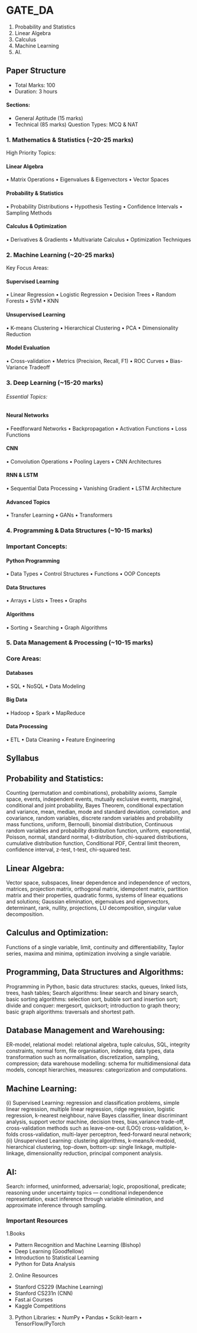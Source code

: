 # GATE_DA
1. Probability and Statistics
2. Linear Algebra
3. Calculus
4. Machine Learning
5. AI.
   
## Paper Structure
- Total Marks: 100
- Duration: 3 hours
#### Sections: 
- General Aptitude (15 marks)
- Technical (85 marks)
Question Types: MCQ & NAT

### 1. Mathematics & Statistics (~20-25 marks)
High Priority Topics:
#### Linear Algebra
  • Matrix Operations
  • Eigenvalues & Eigenvectors
  • Vector Spaces

#### Probability & Statistics
  • Probability Distributions
  • Hypothesis Testing
  • Confidence Intervals
  • Sampling Methods

#### Calculus & Optimization
  • Derivatives & Gradients
  • Multivariate Calculus
  • Optimization Techniques

 ### 2. Machine Learning (~20-25 marks) 
 Key Focus Areas:
####  Supervised Learning
  • Linear Regression
  • Logistic Regression
  • Decision Trees
  • Random Forests
  • SVM
  • KNN

####  Unsupervised Learning
  • K-means Clustering
  • Hierarchical Clustering
  • PCA
  • Dimensionality Reduction

####  Model Evaluation
  • Cross-validation
  • Metrics (Precision, Recall, F1)
  • ROC Curves
  • Bias-Variance Tradeoff

### 3. Deep Learning (~15-20 marks)

###### Essential Topics:
#### Neural Networks
  • Feedforward Networks
  • Backpropagation
  • Activation Functions
  • Loss Functions

#### CNN
  • Convolution Operations
  • Pooling Layers
  • CNN Architectures

#### RNN & LSTM
  • Sequential Data Processing
  • Vanishing Gradient
  • LSTM Architecture

#### Advanced Topics
  • Transfer Learning
  • GANs
  • Transformers

### 4. Programming & Data Structures (~10-15 marks)

  ### Important Concepts:
#### Python Programming
  • Data Types
  • Control Structures
  • Functions
  • OOP Concepts

#### Data Structures
  • Arrays
  • Lists
  • Trees
  • Graphs

#### Algorithms
  • Sorting
  • Searching
  • Graph Algorithms

### 5. Data Management & Processing (~10-15 marks)
  ### Core Areas:
#### Databases
  • SQL
  • NoSQL
  • Data Modeling

#### Big Data
  • Hadoop
  • Spark
  • MapReduce

#### Data Processing
  • ETL
  • Data Cleaning
  • Feature Engineering

## Syllabus

## Probability and Statistics:
Counting (permutation and combinations), probability axioms, Sample space, events, independent events, mutually exclusive events, marginal, conditional and joint probability, Bayes Theorem, conditional expectation and variance, mean, median, mode and standard deviation, correlation, and covariance, random variables, discrete random variables and probability mass functions, uniform, Bernoulli, binomial distribution, Continuous random variables and probability distribution function, uniform, exponential, Poisson, normal, standard normal, t-distribution, chi-squared distributions, cumulative distribution function, Conditional PDF, Central limit theorem, confidence interval, z-test, t-test, chi-squared test. 

## Linear Algebra: 
Vector space, subspaces, linear dependence and independence of vectors, matrices, projection matrix, orthogonal matrix, idempotent matrix, partition matrix and their properties, quadratic forms, systems of linear equations and solutions; Gaussian elimination, eigenvalues and eigenvectors, determinant, rank, nullity, projections, LU decomposition, singular value decomposition.

## Calculus and Optimization: 
Functions of a single variable, limit, continuity and differentiability, Taylor series, maxima and minima, optimization involving a single variable. 

## Programming, Data Structures and Algorithms: 
Programming in Python, basic data structures: stacks, queues, linked lists, trees, hash tables; Search algorithms: linear search and binary search, basic sorting algorithms: selection sort, bubble sort and insertion sort; divide and conquer: mergesort, quicksort; introduction to graph theory; basic graph algorithms: traversals and shortest path.

## Database Management and Warehousing:
ER-model, relational model: relational algebra, tuple calculus, SQL, integrity constraints, normal form, file organisation, indexing, data types, data transformation such as normalisation, discretization, sampling, compression; data warehouse modelling: schema for multidimensional data models, concept hierarchies, measures: categorization and computations. 

## Machine Learning:
(i) Supervised Learning: regression and classification problems, simple linear regression, multiple linear regression, ridge regression, logistic regression, k-nearest neighbour, naive Bayes classifier, linear discriminant analysis, support vector machine, decision trees, bias,variance trade-off, cross-validation methods such as leave-one-out (LOO) cross-validation, k-folds cross-validation, multi-layer perceptron, feed-forward neural network; (ii) Unsupervised Learning: clustering algorithms, k-means/k-medoid, hierarchical clustering, top-down, bottom-up: single linkage, multiple-linkage, dimensionality reduction, principal component analysis.

## AI: 
Search: informed, uninformed, adversarial; logic, propositional, predicate; reasoning under uncertainty topics — conditional independence representation, exact inference through variable elimination, and approximate inference through sampling.

### Important Resources
1.Books
- Pattern Recognition and Machine Learning (Bishop)
- Deep Learning (Goodfellow)
- Introduction to Statistical Learning
- Python for Data Analysis

2. Online Resources
- Stanford CS229 (Machine Learning)
- Stanford CS231n (CNN)
- Fast.ai Courses
- Kaggle Competitions

3. Python Libraries:
  • NumPy
  • Pandas
  • Scikit-learn
  • TensorFlow/PyTorch
